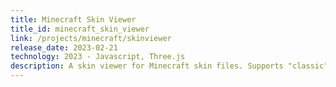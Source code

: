 ```yaml
---
title: Minecraft Skin Viewer
title_id: minecraft_skin_viewer
link: /projects/minecraft/skinviewer
release_date: 2023-02-21
technology: 2023 - Javascript, Three.js
description: A skin viewer for Minecraft skin files. Supports "classic" (64x32) and "modern" (64x64) skin files.
---
```


